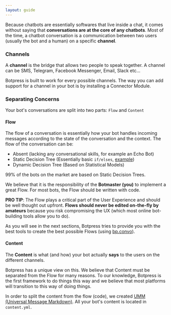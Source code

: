 ```yaml
---
layout: guide
---
```

Because chatbots are essentially softwares that live inside a chat, it comes without saying that **conversations are at the core of any chatbots**. Most of the time, a chatbot conversation is a communication between two users (usually the bot and a human) on a specific **channel**.

### Channels <a class="toc" id="toc-channels" href="#toc-channels"></a>

A **channel** is the bridge that allows two people to speak together. A channel can be SMS, Telegram, Facebook Messenger, Email, Slack etc...

Botpress is built to work for every possible channels. The way you can add support for a channel in your bot is by installing a Connector Module.

### Separating Concerns  <a class="toc" id="toc-separating-concerns" href="#toc-separating-concerns"></a>

Your bot's conversations are split into two parts: `Flow` and `Content`

#### Flow <a class="toc" id="toc-flow" href="#toc-flow"></a>

The flow of a conversation is essentially how your bot handles incoming messages according to the state of the conversation and the context. The flow of the conversation can be:

- Absent (lacking any conversational skills, for example an Echo Bot)
- Static Decision Tree (Essentially basic `if/elses`, [example](https://chatbotsmagazine.com/design-framework-for-chatbots-aa27060c4ea3))
- Dynamic Decision Tree (Based on Statistical Models)

99% of the bots on the market are based on Static Decision Trees.

We believe that it is the responsibility of the **Botmaster (you)** to implement a great Flow. For most bots, the Flow should be written with code.

**PRO TIP**: The Flow plays a critical part of the User Experience and should be well thought out upfront. **Flows should never be edited on-the-fly by amateurs** because you risk compromising the UX (which most online bot-building tools allow you to do).

As you will see in the next sections, Botpress tries to provide you with the best tools to create the best possible Flows (using [bp.convo](../flow/)).

#### Content <a class="toc" id="toc-content" href="#toc-content"></a>

The **Content** is what (and how) your bot actually **says** to the users on the different channels.

Botpress has a unique view on this. We believe that Content must be separated from the Flow for many reasons. To our knowledge, Botpress is the first framework to do things this way and we believe that most platforms will transition to this way of doing things.

In order to split the content from the flow (code), we created [UMM (Universal Message Markdown)](../flow/). All your bot's content is located in `content.yml`.